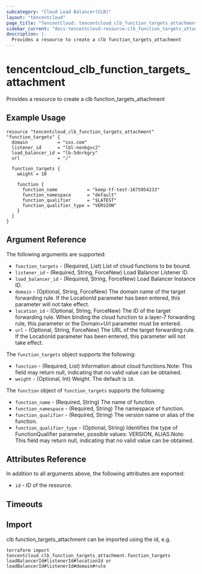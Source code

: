 ```yaml
---
subcategory: "Cloud Load Balancer(CLB)"
layout: "tencentcloud"
page_title: "TencentCloud: tencentcloud_clb_function_targets_attachment"
sidebar_current: "docs-tencentcloud-resource-clb_function_targets_attachment"
description: |-
  Provides a resource to create a clb function_targets_attachment
---
```


# tencentcloud_clb_function_targets_attachment

Provides a resource to create a clb function_targets_attachment

## Example Usage

```hcl
resource "tencentcloud_clb_function_targets_attachment" "function_targets" {
  domain           = "xxx.com"
  listener_id      = "lbl-nonkgvc2"
  load_balancer_id = "lb-5dnrkgry"
  url              = "/"

  function_targets {
    weight = 10

    function {
      function_name           = "keep-tf-test-1675954233"
      function_namespace      = "default"
      function_qualifier      = "$LATEST"
      function_qualifier_type = "VERSION"
    }
  }
}
```

## Argument Reference

The following arguments are supported:

* `function_targets` - (Required, List) List of cloud functions to be bound.
* `listener_id` - (Required, String, ForceNew) Load Balancer Listener ID.
* `load_balancer_id` - (Required, String, ForceNew) Load Balancer Instance ID.
* `domain` - (Optional, String, ForceNew) The domain name of the target forwarding rule. If the LocationId parameter has been entered, this parameter will not take effect.
* `location_id` - (Optional, String, ForceNew) The ID of the target forwarding rule. When binding the cloud function to a layer-7 forwarding rule, this parameter or the Domain+Url parameter must be entered.
* `url` - (Optional, String, ForceNew) The URL of the target forwarding rule. If the LocationId parameter has been entered, this parameter will not take effect.

The `function_targets` object supports the following:

* `function` - (Required, List) Information about cloud functions.Note: This field may return null, indicating that no valid value can be obtained.
* `weight` - (Optional, Int) Weight. The default is `10`.

The `function` object of `function_targets` supports the following:

* `function_name` - (Required, String) The name of function.
* `function_namespace` - (Required, String) The namespace of function.
* `function_qualifier` - (Required, String) The version name or alias of the function.
* `function_qualifier_type` - (Optional, String) Identifies the type of FunctionQualifier parameter, possible values: VERSION, ALIAS.Note: This field may return null, indicating that no valid value can be obtained.

## Attributes Reference

In addition to all arguments above, the following attributes are exported:

* `id` - ID of the resource.



## Timeouts

<no value>


## Import

clb function_targets_attachment can be imported using the id, e.g.

```
terraform import tencentcloud_clb_function_targets_attachment.function_targets loadBalancerId#listenerId#locationId or loadBalancerId#listenerId#domain#rule
```

